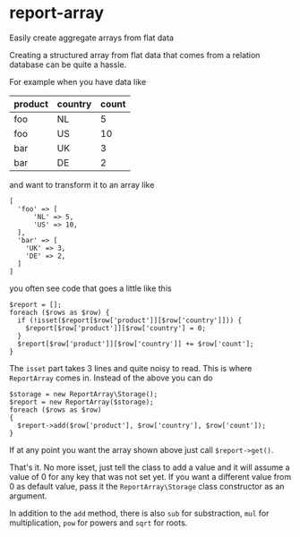 # report-array
Easily create aggregate arrays from flat data

Creating a structured array from flat data that comes from a relation database can be quite a hassle.

For example when you have data like

product | country | count
--------|---------|------
foo     | NL      | 5
foo     | US      | 10
bar     | UK      | 3
bar     | DE      | 2

and want to transform it to an array like

```
[
  'foo' => [
      'NL' => 5,
      'US' => 10,
  ],
  'bar' => [
    'UK' => 3,
    'DE' => 2,
  ]
]
```

you often see code that goes a little like this

    $report = [];
    foreach ($rows as $row) {
      if (!isset($report[$row['product']][$row['country']])) {
        $report[$row['product']][$row['country'] = 0;
      }
      $report[$row['product']][$row['country']] += $row['count'];
    }

The `isset` part takes 3 lines and quite noisy to read. This is where `ReportArray` comes in. Instead of the above you can do

```
$storage = new ReportArray\Storage();
$report = new ReportArray($storage);
foreach ($rows as $row)
{
  $report->add($row['product'], $row['country'], $row['count']);
}
```

If at any point you want the array shown above just call `$report->get()`.

That's it. No more isset, just tell the class to add a value and it will assume a value of 0 for any key that was not set yet.
If you want a different value from 0 as default value, pass it the `ReportArray\Storage` class constructor as an argument.

In addition to the `add` method, there is also `sub` for substraction, `mul` for multiplication, `pow` for powers and `sqrt` for roots.
